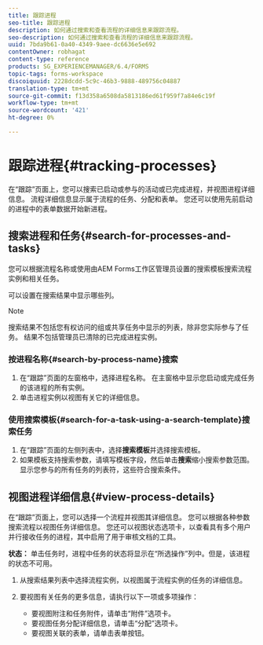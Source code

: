 ```yaml
---
title: 跟踪进程
seo-title: 跟踪进程
description: 如何通过搜索和查看流程的详细信息来跟踪流程。
seo-description: 如何通过搜索和查看流程的详细信息来跟踪流程。
uuid: 7bda9b61-0a40-4349-9aee-dc6636e5e692
contentOwner: robhagat
content-type: reference
products: SG_EXPERIENCEMANAGER/6.4/FORMS
topic-tags: forms-workspace
discoiquuid: 2228dcdd-5c9c-46b3-9888-489756c04887
translation-type: tm+mt
source-git-commit: f13d358a6508da5813186ed61f959f7a84e6c19f
workflow-type: tm+mt
source-wordcount: '421'
ht-degree: 0%

---
```



# 跟踪进程{#tracking-processes}

在“跟踪”页面上，您可以搜索已启动或参与的活动或已完成进程，并视图进程详细信息。 流程详细信息显示属于流程的任务、分配和表单。 您还可以使用先前启动的进程中的表单数据开始新进程。

## 搜索进程和任务{#search-for-processes-and-tasks}

您可以根据流程名称或使用由AEM Forms工作区管理员设置的搜索模板搜索流程实例和相关任务。

可以设置在搜索结果中显示哪些列。

>[!NOTE]
>
>搜索结果不包括您有权访问的组或共享任务中显示的列表，除非您实际参与了任务。 结果不包括管理员已清除的已完成进程实例。

### 按进程名称{#search-by-process-name}搜索

1. 在“跟踪”页面的左窗格中，选择进程名称。 在主窗格中显示您启动或完成任务的该进程的所有实例。
1. 单击进程实例以视图有关它的详细信息。

### 使用搜索模板{#search-for-a-task-using-a-search-template}搜索任务

1. 在“跟踪”页面的左侧列表中，选择&#x200B;**搜索模板**&#x200B;并选择搜索模板。
1. 如果模板支持搜索参数，请填写模板字段，然后单击&#x200B;**搜索**&#x200B;缩小搜索参数范围。 显示您参与的所有任务的列表符，这些符合搜索条件。

## 视图进程详细信息{#view-process-details}

在“跟踪”页面上，您可以选择一个流程并视图其详细信息。 您可以根据各种参数搜索流程以视图任务详细信息。 您还可以视图状态选项卡，以查看具有多个用户并行接收任务的进程，其中启用了用于审核文档的工具。

**状态：** 单击任务时，进程中任务的状态将显示在“所选操作”列中。但是，该进程的状态不可用。

1. 从搜索结果列表中选择流程实例，以视图属于流程实例的任务的详细信息。
1. 要视图有关任务的更多信息，请执行以下一项或多项操作：

   * 要视图附注和任务附件，请单击“附件”选项卡。
   * 要视图任务分配详细信息，请单击“分配”选项卡。
   * 要视图关联的表单，请单击表单按钮。

